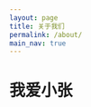 ```yaml
---
layout: page
title: 关于我们
permalink: /about/
main_nav: true
---
```


<!-- ![alt text]({{ site.baseurl }}/assets/profile-placeholder.gif "Profile Picture"){:.profile} -->

# 我爱小张